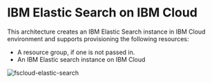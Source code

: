 # IBM Elastic Search on IBM Cloud

This architecture creates an IBM Elastic Search instance in IBM Cloud environment and supports provisioning the following resources:

- A resource group, if one is not passed in.
- An IBM Elastic search instance on IBM Cloud

![fscloud-elastic-search](https://github.com/terraform-ibm-modules/terraform-ibm-icd-elasticsearch/tree/main/reference-architecture/da-elasticsearch.svg)
